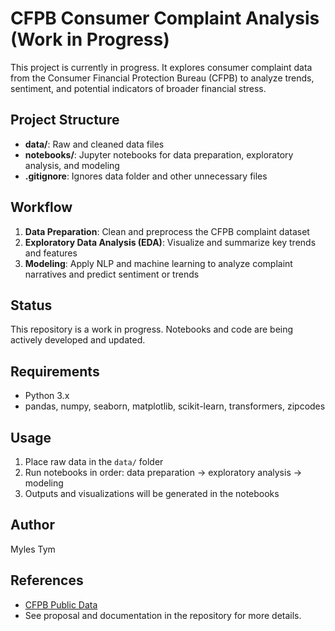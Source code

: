 # CFPB Consumer Complaint Analysis (Work in Progress)

This project is currently in progress. It explores consumer complaint data from the Consumer Financial Protection Bureau (CFPB) to analyze trends, sentiment, and potential indicators of broader financial stress.

## Project Structure
- **data/**: Raw and cleaned data files
- **notebooks/**: Jupyter notebooks for data preparation, exploratory analysis, and modeling
- **.gitignore**: Ignores data folder and other unnecessary files


## Workflow
1. **Data Preparation**: Clean and preprocess the CFPB complaint dataset
2. **Exploratory Data Analysis (EDA)**: Visualize and summarize key trends and features
3. **Modeling**: Apply NLP and machine learning to analyze complaint narratives and predict sentiment or trends

## Status
This repository is a work in progress. Notebooks and code are being actively developed and updated.

## Requirements
- Python 3.x
- pandas, numpy, seaborn, matplotlib, scikit-learn, transformers, zipcodes

## Usage
1. Place raw data in the `data/` folder
2. Run notebooks in order: data preparation → exploratory analysis → modeling
3. Outputs and visualizations will be generated in the notebooks

## Author
Myles Tym

## References
- [CFPB Public Data](https://www.consumerfinance.gov/data-research/consumer-complaints/)
- See proposal and documentation in the repository for more details.
